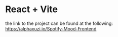 # React + Vite


the link to the project can be found at the following: https://alphaxuzi.io/Spotify-Mood-Frontend